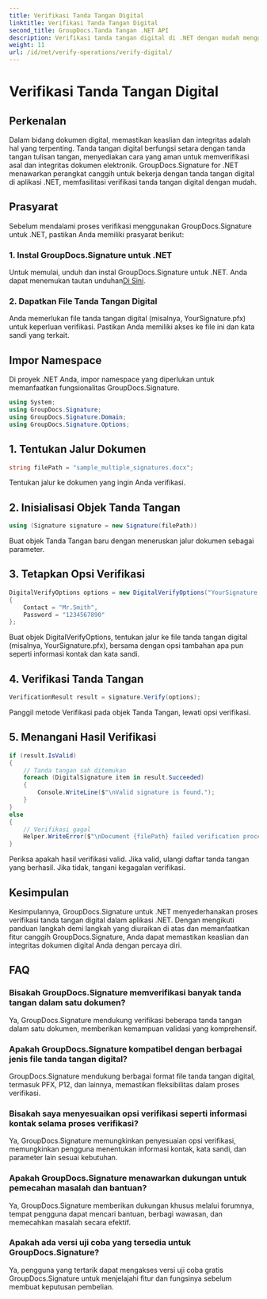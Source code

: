 ```yaml
---
title: Verifikasi Tanda Tangan Digital
linktitle: Verifikasi Tanda Tangan Digital
second_title: GroupDocs.Tanda Tangan .NET API
description: Verifikasi tanda tangan digital di .NET dengan mudah menggunakan GroupDocs.Signature. Pastikan keaslian dan integritas dokumen dengan mudah.
weight: 11
url: /id/net/verify-operations/verify-digital/
---
```


# Verifikasi Tanda Tangan Digital

## Perkenalan
Dalam bidang dokumen digital, memastikan keaslian dan integritas adalah hal yang terpenting. Tanda tangan digital berfungsi setara dengan tanda tangan tulisan tangan, menyediakan cara yang aman untuk memverifikasi asal dan integritas dokumen elektronik. GroupDocs.Signature for .NET menawarkan perangkat canggih untuk bekerja dengan tanda tangan digital di aplikasi .NET, memfasilitasi verifikasi tanda tangan digital dengan mudah.
## Prasyarat
Sebelum mendalami proses verifikasi menggunakan GroupDocs.Signature untuk .NET, pastikan Anda memiliki prasyarat berikut:
### 1. Instal GroupDocs.Signature untuk .NET
 Untuk memulai, unduh dan instal GroupDocs.Signature untuk .NET. Anda dapat menemukan tautan unduhan[Di Sini](https://releases.groupdocs.com/signature/net/).
### 2. Dapatkan File Tanda Tangan Digital
Anda memerlukan file tanda tangan digital (misalnya, YourSignature.pfx) untuk keperluan verifikasi. Pastikan Anda memiliki akses ke file ini dan kata sandi yang terkait.

## Impor Namespace
Di proyek .NET Anda, impor namespace yang diperlukan untuk memanfaatkan fungsionalitas GroupDocs.Signature.

```csharp
using System;
using GroupDocs.Signature;
using GroupDocs.Signature.Domain;
using GroupDocs.Signature.Options;
```
## 1. Tentukan Jalur Dokumen
```csharp
string filePath = "sample_multiple_signatures.docx";
```
Tentukan jalur ke dokumen yang ingin Anda verifikasi.
## 2. Inisialisasi Objek Tanda Tangan
```csharp
using (Signature signature = new Signature(filePath))
```
Buat objek Tanda Tangan baru dengan meneruskan jalur dokumen sebagai parameter.
## 3. Tetapkan Opsi Verifikasi
```csharp
DigitalVerifyOptions options = new DigitalVerifyOptions("YourSignature.pfx")
{
    Contact = "Mr.Smith",
    Password = "1234567890"
};
```
Buat objek DigitalVerifyOptions, tentukan jalur ke file tanda tangan digital (misalnya, YourSignature.pfx), bersama dengan opsi tambahan apa pun seperti informasi kontak dan kata sandi.
## 4. Verifikasi Tanda Tangan
```csharp
VerificationResult result = signature.Verify(options);
```
Panggil metode Verifikasi pada objek Tanda Tangan, lewati opsi verifikasi.
## 5. Menangani Hasil Verifikasi
```csharp
if (result.IsValid)
{
    // Tanda tangan sah ditemukan
    foreach (DigitalSignature item in result.Succeeded)
    {
        Console.WriteLine($"\nValid signature is found.");
    }
}
else
{
    // Verifikasi gagal
    Helper.WriteError($"\nDocument {filePath} failed verification process.");
}
```
Periksa apakah hasil verifikasi valid. Jika valid, ulangi daftar tanda tangan yang berhasil. Jika tidak, tangani kegagalan verifikasi.

## Kesimpulan
Kesimpulannya, GroupDocs.Signature untuk .NET menyederhanakan proses verifikasi tanda tangan digital dalam aplikasi .NET. Dengan mengikuti panduan langkah demi langkah yang diuraikan di atas dan memanfaatkan fitur canggih GroupDocs.Signature, Anda dapat memastikan keaslian dan integritas dokumen digital Anda dengan percaya diri.
## FAQ
### Bisakah GroupDocs.Signature memverifikasi banyak tanda tangan dalam satu dokumen?
Ya, GroupDocs.Signature mendukung verifikasi beberapa tanda tangan dalam satu dokumen, memberikan kemampuan validasi yang komprehensif.
### Apakah GroupDocs.Signature kompatibel dengan berbagai jenis file tanda tangan digital?
GroupDocs.Signature mendukung berbagai format file tanda tangan digital, termasuk PFX, P12, dan lainnya, memastikan fleksibilitas dalam proses verifikasi.
### Bisakah saya menyesuaikan opsi verifikasi seperti informasi kontak selama proses verifikasi?
Ya, GroupDocs.Signature memungkinkan penyesuaian opsi verifikasi, memungkinkan pengguna menentukan informasi kontak, kata sandi, dan parameter lain sesuai kebutuhan.
### Apakah GroupDocs.Signature menawarkan dukungan untuk pemecahan masalah dan bantuan?
Ya, GroupDocs.Signature memberikan dukungan khusus melalui forumnya, tempat pengguna dapat mencari bantuan, berbagi wawasan, dan memecahkan masalah secara efektif.
### Apakah ada versi uji coba yang tersedia untuk GroupDocs.Signature?
Ya, pengguna yang tertarik dapat mengakses versi uji coba gratis GroupDocs.Signature untuk menjelajahi fitur dan fungsinya sebelum membuat keputusan pembelian.